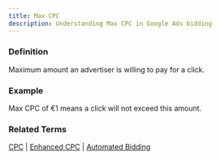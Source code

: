 ```yaml
---
title: Max CPC
description: Understanding Max CPC in Google Ads bidding
---
```


### Definition
Maximum amount an advertiser is willing to pay for a click.

### Example
Max CPC of €1 means a click will not exceed this amount.

### Related Terms
[CPC](/metrics/cpc) | [Enhanced CPC](/bidding-budget/ecpc) | [Automated Bidding](/bidding-budget/automated-bidding)